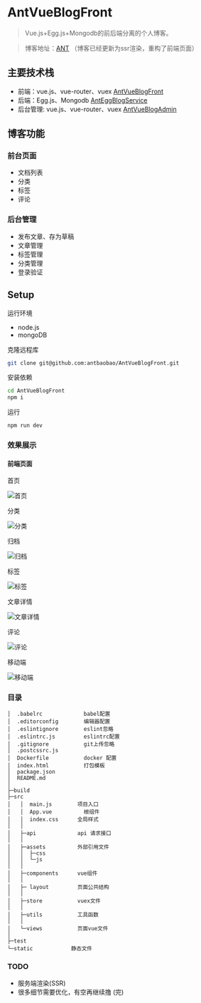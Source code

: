 # AntVueBlogFront

> Vue.js+Egg.js+Mongodb的前后端分离的个人博客。

> 博客地址：[ANT](http://120.77.219.106:8080/) （博客已经更新为ssr渲染，重构了前端页面）

## 主要技术栈

* 前端：vue.js、vue-router、vuex [AntVueBlogFront](https://github.com/antbaobao/AntVueBlogFront)
* 后端：Egg.js、Mongodb [AntEggBlogService](https://github.com/antbaobao/AntEggBlogService)
* 后台管理: vue.js、vue-router、vuex [AntVueBlogAdmin](https://github.com/antbaobao/AntVueBlogAdmin)

## 博客功能
### 前台页面
- 文档列表
- 分类
- 标签
- 评论

### 后台管理
- 发布文章、存为草稿
- 文章管理
- 标签管理
- 分类管理
- 登录验证

## Setup

运行环境
- node.js
- mongoDB

克隆远程库
```bash
git clone git@github.com:antbaobao/AntVueBlogFront.git
```
安装依赖
```bash
cd AntVueBlogFront
npm i
```
运行
```bash
npm run dev
```

### 效果展示
#### 前端页面

首页

![首页](https://user-gold-cdn.xitu.io/2018/12/1/1676572119695679?w=2878&h=1576&f=jpeg&s=841444)

分类

![分类](https://user-gold-cdn.xitu.io/2018/12/1/1676573f518d65c9?w=2878&h=1574&f=jpeg&s=855442)

归档

![归档](https://user-gold-cdn.xitu.io/2018/12/1/1676570c62745466?w=2878&h=1574&f=jpeg&s=743367)

标签

![标签](https://user-gold-cdn.xitu.io/2018/12/1/16765683665250c4?w=2878&h=1572&f=jpeg&s=965756)

文章详情

![文章详情](https://user-gold-cdn.xitu.io/2018/12/1/167657ac611ff898?w=2876&h=1572&f=jpeg&s=666548)

评论

![评论](https://user-gold-cdn.xitu.io/2018/12/1/167657b4c9fabf9c?w=2878&h=1124&f=jpeg&s=409908)


移动端

![移动端](https://user-gold-cdn.xitu.io/2018/12/1/16765764348e3481?w=1080&h=2244&f=jpeg&s=1059950)
### 目录
```
│  .babelrc             babel配置
│  .editorconfig        编辑器配置
│  .eslintignore        eslint忽略
│  .eslintrc.js         eslintrc配置
│  .gitignore           git上传忽略
│  .postcssrc.js
│  Dockerfile           docker 配置
│  index.html           打包模板
│  package.json
│  README.md
│
├─build
├─src
│   │  main.js        项目入口
│   │  App.vue          根组件
│   │  index.css      全局样式
│   │
│   ├─api             api 请求接口
│   │
│   ├─assets          外部引用文件
│   │  ├─css
│   │  └─js
│   │
│   ├─components      vue组件
│   │
│   ├─ layout         页面公共结构
│   │
│   ├─store           vuex文件
│   │
│   ├─utils           工具函数
│   │
│   └─views           页面vue文件
│
├─test
└─static            静态文件
```


### TODO
- 服务端渲染(SSR)
- 很多细节需要优化，有空再继续撸
(完)

